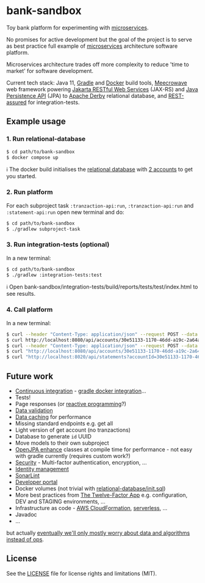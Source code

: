 # bank-sandbox

Toy bank platform for experimenting with [microservices](https://12factor.net/).

No promises for active development but the goal of the project is to serve as best practice full example of [microservices](https://12factor.net/) architecture software platform.

Microservices architecture trades off more complexity to reduce 'time to market' for software development.

Current tech stack: Java 11, [Gradle](https://gradle.org/) and [Docker](https://www.docker.com/) build tools, [Meecrowave](https://openwebbeans.apache.org/meecrowave/index.html) web framework powering [Jakarta RESTful Web Services](https://wikipedia.org/wiki/Jakarta_RESTful_Web_Services) (JAX-RS) and [Java Persistence API](https://docs.oracle.com/javaee/7/api/javax/persistence/package-summary.html) (JPA) to [Apache Derby](https://db.apache.org/derby/) relational database, and [REST-assured](https://github.com/rest-assured/rest-assured) for integration-tests.

## Example usage

### 1. Run relational-database

```bash
$ cd path/to/bank-sandbox
$ docker compose up
```

:information_source: The docker build initialises the [relational database](https://db.apache.org/derby/) with [2 accounts](relational-database/init.sql) to get you started.

### 2. Run platform

For each subproject task `:tranzaction-api:run`, `:tranzaction-api:run` and `:statement-api:run` open new terminal and do:

```bash
$ cd path/to/bank-sandbox
$ ./gradlew subproject-task
```

### 3. Run integration-tests (optional)

In a new terminal:

```bash
$ cd path/to/bank-sandbox
$ ./gradlew :integration-tests:test
```

:information_source: Open bank-sandbox/integration-tests/build/reports/tests/test/index.html to see results.

### 4. Call platform

In a new terminal:

```bash
$ curl --header "Content-Type: application/json" --request POST --data '{"userId":"72bf432c-738f-489a-acc0-8e6a5cf905b9", "initialBalance":"400.27"}' "http://localhost:8080/api/accounts/"
$ curl http://localhost:8080/api/accounts/30e51133-1170-46dd-a19c-2a64a8fa9fe7
$ curl --header "Content-Type: application/json" --request POST --data '{"source":"30e51133-1170-46dd-a19c-2a64a8fa9fe7", "target":"dd7955ea-fcf6-4b38-b728-cafd7161ed5c", "value":"33.0"}' "http://localhost:8070/api/tranzactions/"
$ curl "http://localhost:8080/api/accounts/30e51133-1170-46dd-a19c-2a64a8fa9fe7"
$ curl "http://localhost:8020/api/statements?accountId=30e51133-1170-46dd-a19c-2a64a8fa9fe7"
```

## Future work

* [Continuous integration](https://travis-ci.org/) - [gradle docker integration](https://github.com/avast/gradle-docker-compose-plugin)...
* Tests!
* Page responses (or [reactive programming](https://www.reactivemanifesto.org/)?)
* [Data validation](http://cxf.apache.org/docs/validationfeature.html)
* [Data caching](https://docs.oracle.com/javaee/6/tutorial/doc/gkjjj.html) for performance
* Missing standard endpoints e.g. get all
* Light version of get account (no tranzactions)
* Database to generate `id` UUID
* Move models to their own subproject
* [OpenJPA enhance](https://people.apache.org/~mprudhom/openjpa/site/openjpa-project/manual/ref_guide_pc_enhance.html) classes at compile time for performance - not easy with gradle currently (requires custom work?)
* [Security](https://shiro.apache.org/) - Multi-factor authentication, encryption, ...
* [Identity management](https://syncope.apache.org/)
* [SonarLint](https://www.sonarlint.org/)
* [Developer portal](https://backstage.io/)
* Docker volumes (not trivial with [relational-database/init.sql](relational-database/init.sql))
* More best practices from [The Twelve-Factor App](https://12factor.net/) e.g. configuration, DEV and STAGING environments, ...
* Infrastructure as code - [AWS CloudFormation](https://aws.amazon.com/cloudformation/), [serverless](https://www.serverless.com/), ...
* Javadoc
* ...

but actually [eventually we'll only mostly worry about data and algorithms instead of ops](https://hadean.com/blog/why-distributed-computing-is-about-to-go-fully-serverless/).

## License

See the [LICENSE](LICENSE.md) file for license rights and limitations (MIT).
